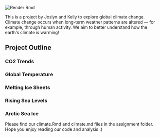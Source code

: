 
![Render Rmd](https://github.com/espm-157/climate-module-fu-yuan/workflows/Render%20Rmd/badge.svg)

This is a project by Joslyn and Kelly to explore global climate change. Climate change occurs when long-term weather patterns are altered — for example, through human activity. We aim to better understand how the earth's climate is warming!

## Project Outline

### CO2 Trends

### Global Temperature

### Melting Ice Sheets

### Rising Sea Levels

### Arctic Sea Ice

Please find our climate.Rmd and climate.md files in the assignment folder.
Hope you enjoy reading our code and analysis :)


